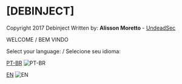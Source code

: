 # [DEBINJECT]

Copyright 2017 Debinject
Written by: **Alisson Moretto** - [UndeadSec](https://github.com/UndeadSec)

WELCOME  / BEM VINDO

Select your language: / Selecione seu idioma:

[PT-BR](https://github.com/UndeadSec/Lang/PTBR.md)
![PT-BR](https://github.com/UndeadSec/Debinject/blob/master/Screens/sc.png)

[EN](https://github.com/UndeadSec/Lang/EN.md)
![EN](https://github.com/UndeadSec/Debinject/blob/master/Screens/sc.png)
